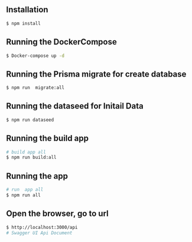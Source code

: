 ## Installation

```bash
$ npm install
```

## Running the DockerCompose

```bash
$ Docker-compose up -d
```

## Running the Prisma migrate for create database

```bash
$ npm run  migrate:all

```

## Running the dataseed for Initail Data

```bash
$ npm run dataseed


```

## Running the build app

```bash
# build app all
$ npm run build:all

```

## Running the app

```bash
# run  app all
$ npm run all
```

## Open the browser, go to url

```bash
$ http://localhost:3000/api
# Swagger UI Api Document
```
